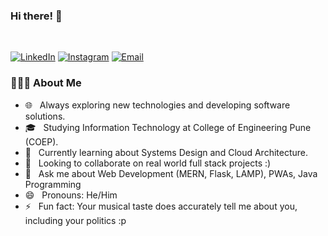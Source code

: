 ### Hi there! 👋

<br/>

<p>
<a href="https://www.linkedin.com/in/shripadmhetre/" target="_blank"><img alt="LinkedIn" src="https://img.shields.io/badge/LinkedIn-ShripadMhetre-blue?style=flat-square&logo=linkedin"></a>
<a href="https://www.instagram.com/shripad_mhetre/" target="_blank"><img alt="Instagram" src="https://img.shields.io/badge/Instagram-shripad_mhetre-blue?style=flat-square&logo=instagram"></a>
<a href="mailto:shripadmhetre100@gmail.com"><img alt="Email" src="https://img.shields.io/badge/Email-shripadmhetre100@gmail.com-blue?style=flat-square&logo=gmail"></a>
</p>

<h3> 👨🏻‍💻 About Me </h3>

- 🌐 &nbsp; Always exploring new technologies and developing software solutions.
- 🎓 &nbsp; Studying Information Technology at College of Engineering Pune (COEP).
- 🌱 &nbsp; Currently learning about Systems Design and Cloud Architecture.
- 👯 &nbsp; Looking to collaborate on real world full stack projects :)
- 💬 &nbsp; Ask me about Web Development (MERN, Flask, LAMP), PWAs, Java Programming
- 😄 &nbsp; Pronouns: He/Him
- ⚡ &nbsp; Fun fact: Your musical taste does accurately tell me about you, including your politics :p

<br/>

<!-- [![ShripadMhetre's GitHub Stats](https://github-readme-stats.vercel.app/api?username=ShripadMhetre&show_icons=true)](https://github.com/ShripadMhetre) -->
